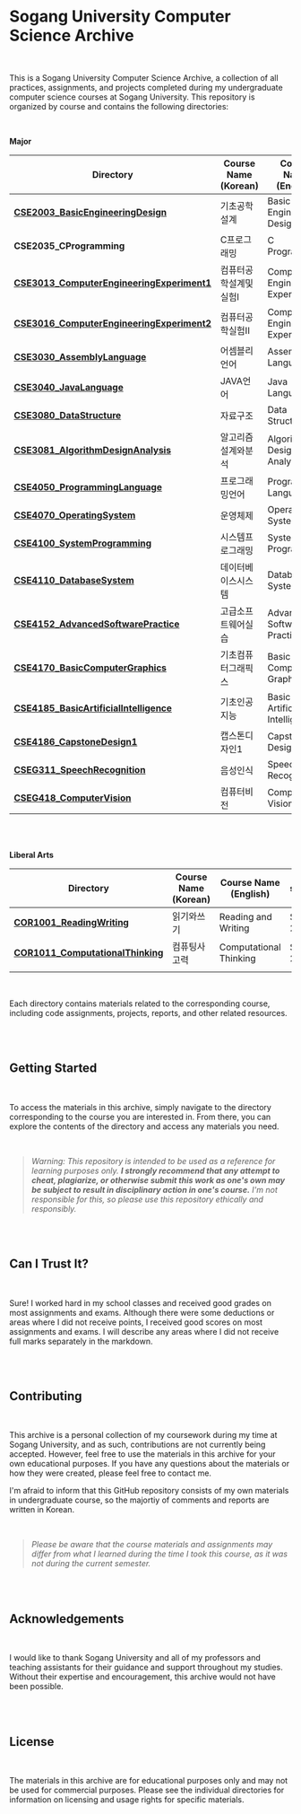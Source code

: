 # Sogang University Computer Science Archive

<br/>

This is a Sogang University Computer Science Archive, a collection of all practices, assignments, and projects completed during my undergraduate computer science courses at Sogang University. This repository is organized by course and contains the following directories:

<br/>

**Major**

| Directory                                                    | Course Name (Korean)  | Course Name (English)             | semester    |
| ------------------------------------------------------------ | --------------------- | --------------------------------- | ----------- |
| **[CSE2003_BasicEngineeringDesign](https://github.com/Glanceyes/Sogang-University-Computer-Science/tree/main/CSE2003_BasicEngineeringDesign)** | 기초공학설계          | Basic Engineering Design          | Spring 2017 |
| **CSE2035_CProgramming**                                     | C프로그래밍           | C Programming                     | Fall 2017   |
| **[CSE3013_ComputerEngineeringExperiment1](https://github.com/Glanceyes/Sogang-University-Computer-Science/tree/main/CSE3013_ComputerEngineeringExperiment1)** | 컴퓨터공학설계및실험I | Computer Engineering Experiment 1 | Fall 2018   |
| **[CSE3016_ComputerEngineeringExperiment2](https://github.com/Glanceyes/Sogang-University-Computer-Science/tree/main/CSE3016_ComputerEngineeringExperiment2)** | 컴퓨터공학실험II      | Computer Engineering Experiment 2 | Fall 2018   |
| **[CSE3030_AssemblyLanguage](https://github.com/Glanceyes/Sogang-University-Computer-Science/tree/main/CSE3030_AssemblyLanguage)** | 어셈블리언어          | Assembly Language                 | Spring 2018 |
| **[CSE3040_JavaLanguage](https://github.com/Glanceyes/Sogang-University-Computer-Science/tree/main/CSE3040_JavaLanguage)** | JAVA언어              | Java Language                     | Fall 2018   |
| **[CSE3080_DataStructure](https://github.com/Glanceyes/Sogang-University-Computer-Science/tree/main/CSE3080_DataStructure)** | 자료구조              | Data Structure                    | Spring 2018 |
| **[CSE3081_AlgorithmDesignAnalysis](https://github.com/Glanceyes/Sogang-University-Computer-Science/tree/main/CSE3081_AlgorithmDesignAnalysis)** | 알고리즘설계와분석    | Algorithm Design and Analysis     | Fall 2018   |
| **[CSE4050_ProgrammingLanguage](https://github.com/Glanceyes/Sogang-University-Computer-Science/tree/main/CSE4050_ProgrammingLanguage)** | 프로그래밍언어        | Programming Language              | Spring 2019 |
| **[CSE4070_OperatingSystem](https://github.com/Glanceyes/Sogang-University-Computer-Science/tree/main/CSE4070_OperatingSystem)** | 운영체제              | Operating System                  | Fall 2022   |
| **[CSE4100_SystemProgramming](https://github.com/Glanceyes/Sogang-University-Computer-Science/tree/main/CSE4100_SystemProgramming)** | 시스템프로그래밍      | System Programming                | Spring 2019 |
| **[CSE4110_DatabaseSystem](https://github.com/Glanceyes/Sogang-University-Computer-Science/tree/main/CSE4110_DatabaseSystem)** | 데이터베이스시스템    | Database System                   | Spring 2019 |
| **[CSE4152_AdvancedSoftwarePractice](https://github.com/Glanceyes/Sogang-University-Computer-Science/tree/main/CSE4152_AdvancedSoftwarePractice)** | 고급소프트웨어실습    | Advanced Software Practice        | Fall 2022   |
| **[CSE4170_BasicComputerGraphics](https://github.com/Glanceyes/Sogang-University-Computer-Science/tree/main/CSE4170_BasicComputerGraphics)** | 기초컴퓨터그래픽스    | Basic Computer Graphics           | Spring 2023 |
| **[CSE4185_BasicArtificialIntelligence](https://github.com/Glanceyes/Sogang-University-Computer-Science/tree/main/CSE4185_BasicArtificialIntelligence)** | 기초인공지능          | Basic Artificial Intelligence     | Fall 2022   |
| **[CSE4186_CapstoneDesign1](https://github.com/Glanceyes/Sogang-University-Computer-Science/tree/main/CSE4186_CapstoneDesign1)** | 캡스톤디자인1         | Capstone Design 1                 | Spring 2023 |
| **[CSEG311_SpeechRecognition](https://github.com/Glanceyes/Sogang-University-Computer-Science/tree/main/CSEG311_SpeechRecognition)** | 음성인식              | Speech Recognition                | Spring 2023 |
| **[CSEG418_ComputerVision](https://github.com/Glanceyes/Sogang-University-Computer-Science/tree/main/CSEG418_ComputerVision)** | 컴퓨터비전            | Computer Vision                   | Fall 2022   |

<br/>

<br/>

**Liberal Arts**

| Directory                                                    | Course Name (Korean) | Course Name (English)  | semester    |
| ------------------------------------------------------------ | -------------------- | ---------------------- | ----------- |
| **[COR1001_ReadingWriting](https://github.com/Glanceyes/Sogang-University-Computer-Science/tree/main/COR1001_ReadingWriting)** | 읽기와쓰기           | Reading and Writing    | Spring 2017 |
| **[COR1011_ComputationalThinking](https://github.com/Glanceyes/Sogang-University-Computer-Science/tree/main/COR1011_ComputationalThinking)** | 컴퓨팅사고력         | Computational Thinking | Spring 2017 |
|                                                              |                      |                        |             |

<br/>

Each directory contains materials related to the corresponding course, including code assignments, projects, reports, and other related resources.

<br/><br/>

## Getting Started

<br/>

To access the materials in this archive, simply navigate to the directory corresponding to the course you are interested in. From there, you can explore the contents of the directory and access any materials you need.

<br/>

> *Warning: This repository is intended to be used as a reference for learning purposes only. **I strongly recommend that any attempt to cheat, plagiarize, or otherwise submit this work as one's own may be subject to result in disciplinary action in one's course.** I'm not responsible for this, so please use this repository ethically and responsibly.*

<br/>

<br/>

## Can I Trust It?

<br/>

Sure! I worked hard in my school classes and received good grades on most assignments and exams. Although there were some deductions or areas where I did not receive points, I received good scores on most assignments and exams. I will describe any areas where I did not receive full marks separately in the markdown.

<br/><br/>

## Contributing

<br/>

This archive is a personal collection of my coursework during my time at Sogang University, and as such, contributions are not currently being accepted. However, feel free to use the materials in this archive for your own educational purposes. If you have any questions about the materials or how they were created, please feel free to contact me. 

I'm afraid to inform that this GitHub repository consists of my own materials in undergraduate course, so the majortiy of comments and reports are written in Korean.

<br/>

> *Please be aware that the course materials and assignments may differ from what I learned during the time I took this course, as it was not during the current semester.*

<br/><br/>

## Acknowledgements

<br/>

I would like to thank Sogang University and all of my professors and teaching assistants for their guidance and support throughout my studies. Without their expertise and encouragement, this archive would not have been possible.

<br/><br/>

## License

<br/>

The materials in this archive are for educational purposes only and may not be used for commercial purposes. Please see the individual directories for information on licensing and usage rights for specific materials.